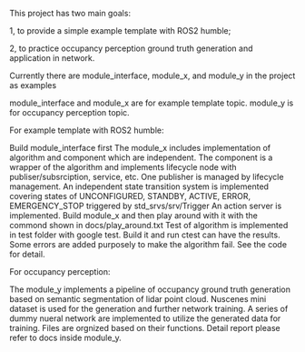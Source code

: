 This project has two main goals:

1, to provide a simple example template with ROS2 humble;

2, to practice occupancy perception ground truth generation and application in network.

Currently there are module_interface, module_x, and module_y in the project as examples

module_interface and module_x are for example template topic.
module_y is for occupancy perception topic.

For example template with ROS2 humble:

Build module_interface first
The module_x includes implementation of algorithm and component which are independent.
The component is a wrapper of the algorithm and implements lifecycle node with publiser/subsrciption, service, etc.
One publisher is managed by lifecycle management.
An independent state transition system is implemented covering states of UNCONFIGURED, STANDBY, ACTIVE, ERROR, EMERGENCY_STOP triggered by std_srvs/srv/Trigger
An action server is implemented.
Build module_x and then play around with it with the commond shown in docs/play_around.txt
Test of algorithm is implemented in test folder with google test.
Build it and run ctest can have the results.
Some errors are added purposely to make the algorithm fail. See the code for detail.

For occupancy perception:

The module_y implements a pipeline of occupancy ground truth generation based on semantic segmentation of lidar point cloud. 
Nuscenes mini dataset is used for the generation and further network training.
A series of dummy nueral network are implemented to utilize the generated data for training.
Files are orgnized based on their functions. Detail report please refer to docs inside module_y.

